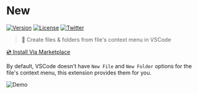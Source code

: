 # New

[![Version](https://vsmarketplacebadge.apphb.com/version-short/wenfangdu.faster-new.svg)](https://marketplace.visualstudio.com/items?itemName=wenfangdu.faster-new)
[![License](https://img.shields.io/github/license/wenfangdu/vscode-new?color=brightgreen)](https://github.com/wenfangdu/vscode-new/blob/main/LICENSE)
[![Twitter](https://img.shields.io/twitter/url?url=https%3A%2F%2Fmarketplace.visualstudio.com%2Fitems%3FitemName%3Dwenfangdu.faster-new)](https://twitter.com/intent/tweet?text=Wow:&url=https%3A%2F%2Fmarketplace.visualstudio.com%2Fitems%3FitemName%3Dwenfangdu.faster-new)

> 💼 Create files & folders from file's context menu in VSCode

[💿 Install Via Marketplace](https://marketplace.visualstudio.com/items?itemName=wenfangdu.faster-new)

By default, VSCode doesn't have `New File` and `New Folder` options for the file's context menu, this extension provides them for you.

![Demo](https://raw.githubusercontent.com/wenfangdu/vscode-new/main/images/demo.gif)
